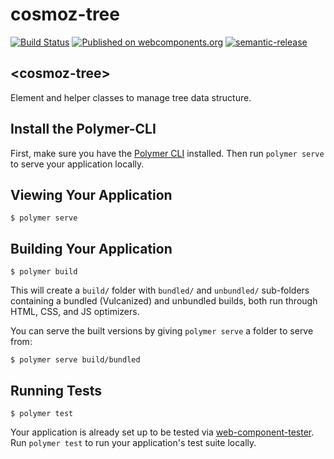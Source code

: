 cosmoz-tree
===========

[![Build Status](https://github.com/Neovici/cosmoz-tree/workflows/Github%20CI/badge.svg)](https://github.com/Neovici/cosmoz-tree/actions?workflow=Github+CI)
[![Published on webcomponents.org](https://img.shields.io/badge/webcomponents.org-published-blue.svg)](https://www.webcomponents.org/element/Neovici/cosmoz-tree)
[![semantic-release](https://img.shields.io/badge/%20%20%F0%9F%93%A6%F0%9F%9A%80-semantic--release-e10079.svg)](https://github.com/semantic-release/semantic-release)

## &lt;cosmoz-tree&gt;

Element and helper classes to manage tree data structure.

## Install the Polymer-CLI

First, make sure you have the
[Polymer CLI](https://www.npmjs.com/package/polymer-cli) installed. Then run
`polymer serve` to serve your application locally.

## Viewing Your Application

```
$ polymer serve
```

## Building Your Application

```
$ polymer build
```

This will create a `build/` folder with `bundled/` and `unbundled/` sub-folders
containing a bundled (Vulcanized) and unbundled builds, both run through HTML,
CSS, and JS optimizers.

You can serve the built versions by giving `polymer serve` a folder to serve
from:

```
$ polymer serve build/bundled
```

## Running Tests

```
$ polymer test
```

Your application is already set up to be tested via [web-component-tester](https://github.com/Polymer/web-component-tester). Run `polymer test` to run
your application's test suite locally.
